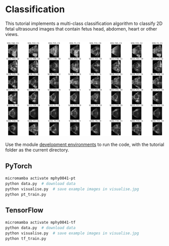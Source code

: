 # Classification

This tutorial implements a multi-class classification algorithm to classify 2D fetal ultrasound images that contain fetus head, abdomen, heart or other views.

<img src="../../docs/media/classification.jpg" alt="alt text"/>


Use the module [development environments](../../docs/env.md) to run the code, with the tutorial folder as the current directory.

## PyTorch
```bash
micromamba activate mphy0041-pt  
python data.py  # download data
python visualise.py  # save example images in visualise.jpg  
python pt_train.py
```

## TensorFlow
```bash
micromamba activate mphy0041-tf  
python data.py  # download data
python visualise.py  # save example images in visualise.jpg  
python tf_train.py
```
